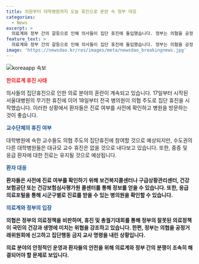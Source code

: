 ```yaml
---
title: 의원부터 대학병원까지 오늘 휴진으로 혼란 속 정부 대응
categories:
  - News
excerpt: >
  의료계와 정부 간의 갈등으로 인해 의사들이 집단 휴진에 돌입했습니다. 정부는 의협을 공정거래위원회에 신고하며 응당 대응하고 있으며, 환자들은 진료 여부를 사전에 확인해야 합니다. 대학병원 교수들도 휴진에 참여할 전망이지만, 중증 및 응급환자에 대한 진료는 유지될 것으로 예상됩니다. 의협은 정부의 의료정책 부당성을 호소하기 위해 총궐기대회를 개최할 예정입니다. 전체적으로 의료체계 붕괴 우려가 커지고 있습니다.
feature_text: >
  의료계와 정부 간의 갈등으로 인해 의사들이 집단 휴진에 돌입했습니다. 정부는 의협을 공정거래위원회에 신고하며 응당 대응하고 있으며, 환자들은 진료 여부를 사전에 확인해야 합니다. 대학병원 교수들도 휴진에 참여할 전망이지만, 중증 및 응급환자에 대한 진료는 유지될 것으로 예상됩니다. 의협은 정부의 의료정책 부당성을 호소하기 위해 총궐기대회를 개최할 예정입니다. 전체적으로 의료체계 붕괴 우려가 커지고 있습니다.
image: 'https://newsdao.kr/res/images/meta/newsdao_breakingnews.jpg'
---
```


<p><img src="https://newsdao.kr/res/images/meta/newsdao_breakingnews.jpg" alt="koreaapp 속보" /></p>

<p><b><span style="color: #ee2323;">한의료계 휴진 사태</span></b></p>

<p>의사들의 집단휴진으로 인한 의료 분야의 혼란이 계속되고 있습니다. 17일부터 시작된 서울대병원의 무기한 휴진에 이어 18일부터 전국 병의원이 의협 주도로 집단 휴진을 시작했습니다. 이러한 상황에서 환자들은 진료 여부를 사전에 확인하고 병원을 방문하는 것이 좋습니다.</p>

<p><b><span style="color: #1a5490;">교수단체의 휴진 여부</span></b></p>

<p>대학병원에 속한 교수들도 의협 주도의 집단휴진에 참여할 것으로 예상되지만, 수도권의 다른 대학병원들은 대규모 교수 휴진은 없을 것으로 내다보고 있습니다. 또한, 중증 및 응급 환자에 대한 진료는 유지될 것으로 예상됩니다.</p>

<p><b><span style="color: #1a5490;">환자 대응</span><b></p>

<p>환자들은 사전에 진료 여부를 확인하기 위해 보건복지콜센터나 구급상황관리센터, 건강보험공단 또는 건강보험심사평가원 콜센터를 통해 정보를 얻을 수 있습니다. 또한, 응급의료포털을 통해 시군구별로 진료를 받을 수 있는 병의원을 확인할 수 있습니다.</p>

<p><b><span style="color: #1a5490;">의료계와 정부의 입장</span></b></p>

<p>의협은 정부의 의료정책을 비판하며, 휴진 및 총궐기대회를 통해 정부의 잘못된 의료정책이 국민의 건강과 생명에 미치는 위협을 강조하고 있습니다. 한편, 정부는 의협을 공정거래위원회에 신고하고 집단행동 금지 교사 명령을 내린 상황입니다.</p>

<p>의료 분야의 안정적인 운영과 환자들의 안전을 위해 의료계와 정부 간의 분쟁이 조속히 해결되어야 할 문제로 보입니다.</p>

